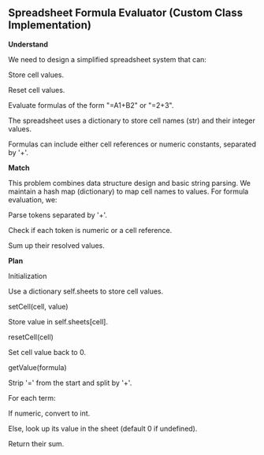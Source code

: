 ## Spreadsheet Formula Evaluator (Custom Class Implementation)

**Understand**

We need to design a simplified spreadsheet system that can:

Store cell values.

Reset cell values.

Evaluate formulas of the form "=A1+B2" or "=2+3".

The spreadsheet uses a dictionary to store cell names (str) and their integer values.

Formulas can include either cell references or numeric constants, separated by '+'.

**Match**

This problem combines data structure design and basic string parsing.
We maintain a hash map (dictionary) to map cell names to values.
For formula evaluation, we:

Parse tokens separated by '+'.

Check if each token is numeric or a cell reference.

Sum up their resolved values.

**Plan**

Initialization

Use a dictionary self.sheets to store cell values.

setCell(cell, value)

Store value in self.sheets[cell].

resetCell(cell)

Set cell value back to 0.

getValue(formula)

Strip '=' from the start and split by '+'.

For each term:

If numeric, convert to int.

Else, look up its value in the sheet (default 0 if undefined).

Return their sum.
